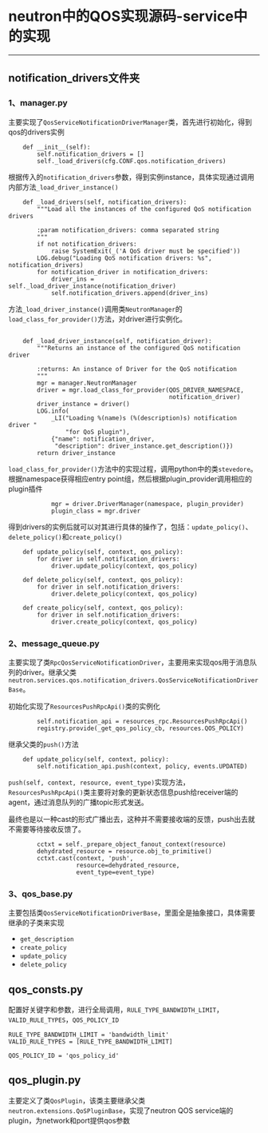 # neutron中的QOS实现源码-service中的实现

------------------------------------------------------------------

## **notification_drivers文件夹**

### **1、manager.py**

主要实现了`QosServiceNotificationDriverManager`类，首先进行初始化，得到qos的drivers实例


```
    def __init__(self):
        self.notification_drivers = []
        self._load_drivers(cfg.CONF.qos.notification_drivers)

```

根据传入的`notification_drivers`参数，得到实例instance，具体实现通过调用内部方法`_load_driver_instance()`

```
    def _load_drivers(self, notification_drivers):
        """Load all the instances of the configured QoS notification drivers

        :param notification_drivers: comma separated string
        """
        if not notification_drivers:
            raise SystemExit(_('A QoS driver must be specified'))
        LOG.debug("Loading QoS notification drivers: %s", notification_drivers)
        for notification_driver in notification_drivers:
            driver_ins = self._load_driver_instance(notification_driver)
            self.notification_drivers.append(driver_ins)

```

方法`_load_driver_instance()`调用类`NeutronManager`的`load_class_for_provider()`方法，对driver进行实例化。


```

    def _load_driver_instance(self, notification_driver):
        """Returns an instance of the configured QoS notification driver

        :returns: An instance of Driver for the QoS notification
        """
        mgr = manager.NeutronManager
        driver = mgr.load_class_for_provider(QOS_DRIVER_NAMESPACE,
                                             notification_driver)
        driver_instance = driver()
        LOG.info(
            _LI("Loading %(name)s (%(description)s) notification driver "
                "for QoS plugin"),
            {"name": notification_driver,
             "description": driver_instance.get_description()})
        return driver_instance

```

`load_class_for_provider()`方法中的实现过程，调用python中的类`stevedore`。根据namespace获得相应entry point组，然后根据plugin_provider调用相应的plugin插件

```
            mgr = driver.DriverManager(namespace, plugin_provider)
            plugin_class = mgr.driver

```



得到drivers的实例后就可以对其进行具体的操作了，包括：`update_policy()`、`delete_policy()`和`create_policy()`

```
    def update_policy(self, context, qos_policy):
        for driver in self.notification_drivers:
            driver.update_policy(context, qos_policy)

```




```
    def delete_policy(self, context, qos_policy):
        for driver in self.notification_drivers:
            driver.delete_policy(context, qos_policy)
```


```
    def create_policy(self, context, qos_policy):
        for driver in self.notification_drivers:
            driver.create_policy(context, qos_policy)

```

### **2、message_queue.py**



主要实现了类`RpcQosServiceNotificationDriver`，主要用来实现qos用于消息队列的driver。继承父类`neutron.services.qos.notification_drivers.QosServiceNotificationDriverBase`。


初始化实现了`ResourcesPushRpcApi()`类的实例化

```
        self.notification_api = resources_rpc.ResourcesPushRpcApi()
		registry.provide(_get_qos_policy_cb, resources.QOS_POLICY)

```

继承父类的`push()`方法

```
    def update_policy(self, context, policy):
        self.notification_api.push(context, policy, events.UPDATED)

```

`push(self, context, resource, event_type)`实现方法，`ResourcesPushRpcApi()`类主要将对象的更新状态信息push给receiver端的agent，通过消息队列的广播topic形式发送。

最终也是以一种cast的形式广播出去，这种并不需要接收端的反馈，push出去就不需要等待接收反馈了。

```
        cctxt = self._prepare_object_fanout_context(resource)
        dehydrated_resource = resource.obj_to_primitive()
        cctxt.cast(context, 'push',
                   resource=dehydrated_resource,
                   event_type=event_type)

```






### **3、qos_base.py**

主要包括类`QosServiceNotificationDriverBase`，里面全是抽象接口，具体需要继承的子类来实现


- `get_description`
- `create_policy`
- `update_policy`
- `delete_policy`















## **qos_consts.py**

配置好关键字和参数，进行全局调用，`RULE_TYPE_BANDWIDTH_LIMIT`，`VALID_RULE_TYPES`，`QOS_POLICY_ID`

```
RULE_TYPE_BANDWIDTH_LIMIT = 'bandwidth_limit'
VALID_RULE_TYPES = [RULE_TYPE_BANDWIDTH_LIMIT]

QOS_POLICY_ID = 'qos_policy_id'

```

## **qos_plugin.py**

主要定义了类`QosPlugin`，该类主要继承父类`neutron.extensions.QoSPluginBase`，实现了neutron QOS service端的plugin，为network和port提供qos参数









